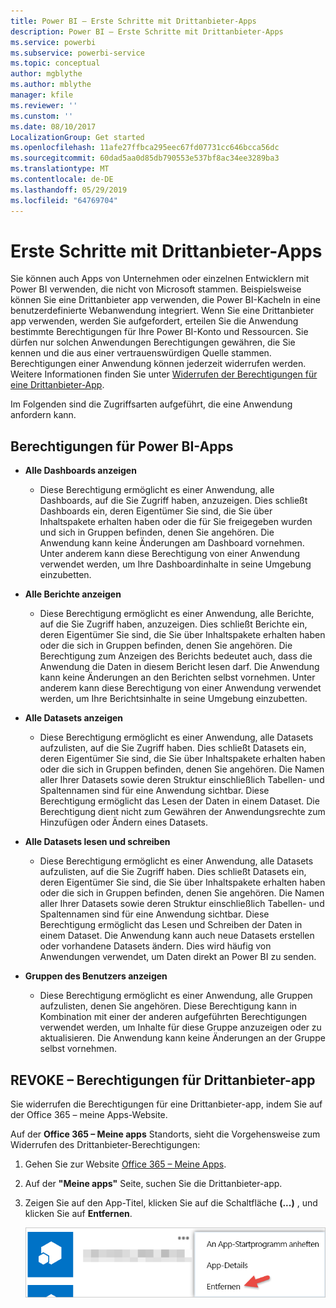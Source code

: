 ```yaml
---
title: Power BI – Erste Schritte mit Drittanbieter-Apps
description: Power BI – Erste Schritte mit Drittanbieter-Apps
ms.service: powerbi
ms.subservice: powerbi-service
ms.topic: conceptual
author: mgblythe
ms.author: mblythe
manager: kfile
ms.reviewer: ''
ms.cunstom: ''
ms.date: 08/10/2017
LocalizationGroup: Get started
ms.openlocfilehash: 11afe27ffbca295eec67fd07731cc646bcca56dc
ms.sourcegitcommit: 60dad5aa0d85db790553e537bf8ac34ee3289ba3
ms.translationtype: MT
ms.contentlocale: de-DE
ms.lasthandoff: 05/29/2019
ms.locfileid: "64769704"
---
```

# <a name="get-started-with-third-party-apps"></a>Erste Schritte mit Drittanbieter-Apps

Sie können auch Apps von Unternehmen oder einzelnen Entwicklern mit Power BI verwenden, die nicht von Microsoft stammen. Beispielsweise können Sie eine Drittanbieter app verwenden, die Power BI-Kacheln in eine benutzerdefinierte Webanwendung integriert. Wenn Sie eine Drittanbieter app verwenden, werden Sie aufgefordert, erteilen Sie die Anwendung bestimmte Berechtigungen für Ihre Power BI-Konto und Ressourcen. Sie dürfen nur solchen Anwendungen Berechtigungen gewähren, die Sie kennen und die aus einer vertrauenswürdigen Quelle stammen. Berechtigungen einer Anwendung können jederzeit widerrufen werden. Weitere Informationen finden Sie unter [Widerrufen der Berechtigungen für eine Drittanbieter-App](#revoke).

Im Folgenden sind die Zugriffsarten aufgeführt, die eine Anwendung anfordern kann.

## <a name="power-bi-app-permissions"></a>Berechtigungen für Power BI-Apps

* **Alle Dashboards anzeigen**
  
  * Diese Berechtigung ermöglicht es einer Anwendung, alle Dashboards, auf die Sie Zugriff haben, anzuzeigen. Dies schließt Dashboards ein, deren Eigentümer Sie sind, die Sie über Inhaltspakete erhalten haben oder die für Sie freigegeben wurden und sich in Gruppen befinden, denen Sie angehören. Die Anwendung kann keine Änderungen am Dashboard vornehmen. Unter anderem kann diese Berechtigung von einer Anwendung verwendet werden, um Ihre Dashboardinhalte in seine Umgebung einzubetten.

* **Alle Berichte anzeigen**
  
  * Diese Berechtigung ermöglicht es einer Anwendung, alle Berichte, auf die Sie Zugriff haben, anzuzeigen. Dies schließt Berichte ein, deren Eigentümer Sie sind, die Sie über Inhaltspakete erhalten haben oder die sich in Gruppen befinden, denen Sie angehören. Die Berechtigung zum Anzeigen des Berichts bedeutet auch, dass die Anwendung die Daten in diesem Bericht lesen darf. Die Anwendung kann keine Änderungen an den Berichten selbst vornehmen. Unter anderem kann diese Berechtigung von einer Anwendung verwendet werden, um Ihre Berichtsinhalte in seine Umgebung einzubetten.

* **Alle Datasets anzeigen**
  
  * Diese Berechtigung ermöglicht es einer Anwendung, alle Datasets aufzulisten, auf die Sie Zugriff haben. Dies schließt Datasets ein, deren Eigentümer Sie sind, die Sie über Inhaltspakete erhalten haben oder die sich in Gruppen befinden, denen Sie angehören. Die Namen aller Ihrer Datasets sowie deren Struktur einschließlich Tabellen- und Spaltennamen sind für eine Anwendung sichtbar. Diese Berechtigung ermöglicht das Lesen der Daten in einem Dataset. Die Berechtigung dient nicht zum Gewähren der Anwendungsrechte zum Hinzufügen oder Ändern eines Datasets.
* **Alle Datasets lesen und schreiben**
  
  * Diese Berechtigung ermöglicht es einer Anwendung, alle Datasets aufzulisten, auf die Sie Zugriff haben. Dies schließt Datasets ein, deren Eigentümer Sie sind, die Sie über Inhaltspakete erhalten haben oder die sich in Gruppen befinden, denen Sie angehören. Die Namen aller Ihrer Datasets sowie deren Struktur einschließlich Tabellen- und Spaltennamen sind für eine Anwendung sichtbar. Diese Berechtigung ermöglicht das Lesen und Schreiben der Daten in einem Dataset. Die Anwendung kann auch neue Datasets erstellen oder vorhandene Datasets ändern. Dies wird häufig von Anwendungen verwendet, um Daten direkt an Power BI zu senden.

* **Gruppen des Benutzers anzeigen**
  
  * Diese Berechtigung ermöglicht es einer Anwendung, alle Gruppen aufzulisten, denen Sie angehören. Diese Berechtigung kann in Kombination mit einer der anderen aufgeführten Berechtigungen verwendet werden, um Inhalte für diese Gruppe anzuzeigen oder zu aktualisieren. Die Anwendung kann keine Änderungen an der Gruppe selbst vornehmen.

<a name="revoke"/>

## <a name="revoke-third-party-app-permissions"></a>REVOKE – Berechtigungen für Drittanbieter-app

Sie widerrufen die Berechtigungen für eine Drittanbieter-app, indem Sie auf der Office 365 – meine Apps-Website.

Auf der **Office 365 – Meine apps** Standorts, sieht die Vorgehensweise zum Widerrufen des Drittanbieter-Berechtigungen:

1. Gehen Sie zur Website [Office 365 – Meine Apps](https://portal.office.com/myapps).

2. Auf der **"Meine apps"** Seite, suchen Sie die Drittanbieter-app.

3. Zeigen Sie auf den App-Titel, klicken Sie auf die Schaltfläche **(...)** , und klicken Sie auf **Entfernen**.

   ![Zeilen](media/service-power-bi-get-started-third-party-apps/remove.png)
